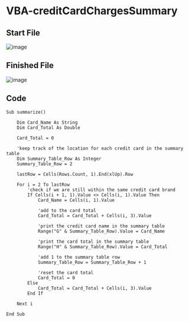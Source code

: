 # VBA-creditCardChargesSummary

## Start File
![image](https://user-images.githubusercontent.com/52837649/90323177-9c793b80-df2b-11ea-8bd9-775cd46b4e2d.png)

## Finished File
![image](https://user-images.githubusercontent.com/52837649/90323676-9cc90500-df32-11ea-8ea3-5b0c4f38f8d9.png)

## Code
```
Sub summarize()

    Dim Card_Name As String
    Dim Card_Total As Double
    
    Card_Total = 0
    
    'keep track of the location for each credit card in the summary table
    Dim Summary_Table_Row As Integer
    Summary_Table_Row = 2
    
    lastRow = Cells(Rows.Count, 1).End(xlUp).Row
    
    For i = 2 To lastRow
        'check if we are still within the same credit card brand
        If Cells(i + 1, 1).Value <> Cells(i, 1).Value Then
            Card_Name = Cells(i, 1).Value
            
            'add to the card total
            Card_Total = Card_Total + Cells(i, 3).Value
            
            'print the credit card name in the summary table
            Range("G" & Summary_Table_Row).Value = Card_Name
            
            'print the card total in the summary table
            Range("H" & Summary_Table_Row).Value = Card_Total
            
            'add 1 to the summary table row
            Summary_Table_Row = Summary_Table_Row + 1
            
            'reset the card total
            Card_Total = 0
        Else
            Card_Total = Card_Total + Cells(i, 3).Value
        End If
        
    Next i
    
End Sub
```
